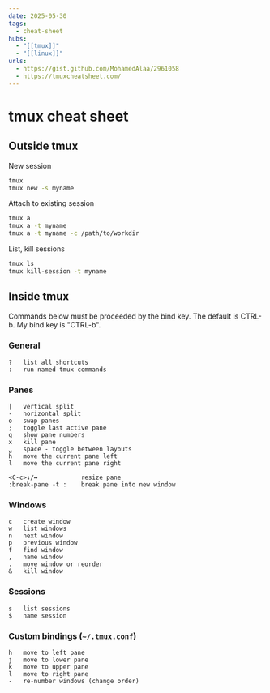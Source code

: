 ```yaml
---
date: 2025-05-30
tags:
  - cheat-sheet
hubs:
  - "[[tmux]]"
  - "[[linux]]"
urls:
  - https://gist.github.com/MohamedAlaa/2961058
  - https://tmuxcheatsheet.com/
---
```


# tmux cheat sheet

## Outside tmux

New session

```bash
tmux
tmux new -s myname
```

Attach to existing session

```bash
tmux a
tmux a -t myname
tmux a -t myname -c /path/to/workdir
```

List, kill sessions

```bash
tmux ls
tmux kill-session -t myname
```

## Inside tmux

Commands below must be proceeded by the bind key. The default is CTRL-b. My bind
key is "CTRL-b".

### General

```
?   list all shortcuts
:   run named tmux commands
```

### Panes

```
|   vertical split
-   horizontal split
o   swap panes
;   toggle last active pane
q   show pane numbers
x   kill pane
⍽   space - toggle between layouts
h   move the current pane left
l   move the current pane right

<C-c>↕/↔            resize pane
:break-pane -t :    break pane into new window
```

### Windows

```
c   create window
w   list windows
n   next window
p   previous window
f   find window
,   name window
.   move window or reorder
&   kill window
```

### Sessions

```
s   list sessions
$   name session
```

### Custom bindings (`~/.tmux.conf`)

```
h   move to left pane
j   move to lower pane
k   move to upper pane
l   move to right pane
-   re-number windows (change order)
```
